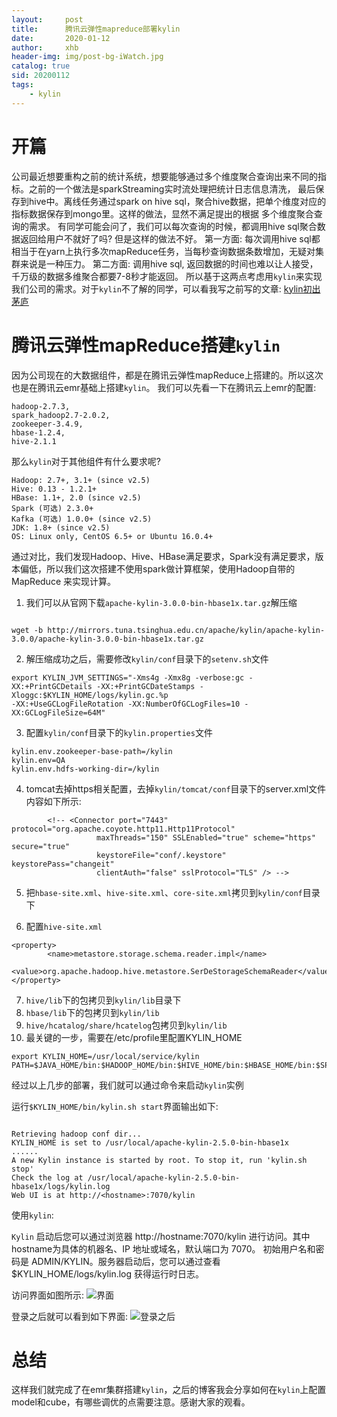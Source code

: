 ```yaml
---
layout:     post
title:      腾讯云弹性mapreduce部署kylin
date:       2020-01-12
author:     xhb
header-img: img/post-bg-iWatch.jpg
catalog: true
sid: 20200112
tags:
    - kylin
---
```


# 开篇
公司最近想要重构之前的统计系统，想要能够通过多个维度聚合查询出来不同的指标。之前的一个做法是sparkStreaming实时流处理把统计日志信息清洗，
最后保存到hive中。离线任务通过spark on hive sql，聚合hive数据，把单个维度对应的指标数据保存到mongo里。这样的做法，显然不满足提出的根据
多个维度聚合查询的需求。
有同学可能会问了，我们可以每次查询的时候，都调用hive sql聚合数据返回给用户不就好了吗? 
但是这样的做法不好。
第一方面: 每次调用hive sql都相当于在yarn上执行多次mapReduce任务，当每秒查询数据条数增加，无疑对集群来说是一种压力。
第二方面: 调用hive sql, 返回数据的时间也难以让人接受，千万级的数据多维聚合都要7-8秒才能返回。
所以基于这两点考虑用`kylin`来实现我们公司的需求。对于`kylin`不了解的同学，可以看我写之前写的文章:
[kylin初出茅庐](https://xhb3909.com/2020/01/10/kylin%E5%88%9D%E5%87%BA%E8%8C%85%E5%BA%90/)

# 腾讯云弹性mapReduce搭建`kylin`
因为公司现在的大数据组件，都是在腾讯云弹性mapReduce上搭建的。所以这次也是在腾讯云emr基础上搭建`kylin`。
我们可以先看一下在腾讯云上emr的配置:
```
hadoop-2.7.3,
spark_hadoop2.7-2.0.2,
zookeeper-3.4.9,
hbase-1.2.4,
hive-2.1.1

```
那么`kylin`对于其他组件有什么要求呢?
```
Hadoop: 2.7+, 3.1+ (since v2.5)
Hive: 0.13 - 1.2.1+
HBase: 1.1+, 2.0 (since v2.5)
Spark (可选) 2.3.0+
Kafka (可选) 1.0.0+ (since v2.5)
JDK: 1.8+ (since v2.5)
OS: Linux only, CentOS 6.5+ or Ubuntu 16.0.4+

```

通过对比，我们发现Hadoop、Hive、HBase满足要求，Spark没有满足要求，版本偏低，所以我们这次搭建不使用spark做计算框架，使用Hadoop自带的MapReduce
来实现计算。

1. 我们可以从官网下载`apache-kylin-3.0.0-bin-hbase1x.tar.gz`解压缩

```shell

wget -b http://mirrors.tuna.tsinghua.edu.cn/apache/kylin/apache-kylin-3.0.0/apache-kylin-3.0.0-bin-hbase1x.tar.gz

```

2. 解压缩成功之后，需要修改`kylin/conf`目录下的`setenv.sh`文件

```
export KYLIN_JVM_SETTINGS="-Xms4g -Xmx8g -verbose:gc -XX:+PrintGCDetails -XX:+PrintGCDateStamps -Xloggc:$KYLIN_HOME/logs/kylin.gc.%p 
-XX:+UseGCLogFileRotation -XX:NumberOfGCLogFiles=10 -XX:GCLogFileSize=64M"

```

3. 配置`kylin/conf`目录下的`kylin.properties`文件

```
kylin.env.zookeeper-base-path=/kylin
kylin.env=QA
kylin.env.hdfs-working-dir=/kylin

```

4. tomcat去掉https相关配置，去掉`kylin/tomcat/conf`目录下的server.xml文件内容如下所示:

```
        <!-- <Connector port="7443" protocol="org.apache.coyote.http11.Http11Protocol"
                   maxThreads="150" SSLEnabled="true" scheme="https" secure="true"
                   keystoreFile="conf/.keystore" keystorePass="changeit"
                   clientAuth="false" sslProtocol="TLS" /> -->

```

5. 把`hbase-site.xml`、`hive-site.xml`、`core-site.xml`拷贝到`kylin/conf`目录下

6. 配置`hive-site.xml`

```
<property>
        <name>metastore.storage.schema.reader.impl</name>
        <value>org.apache.hadoop.hive.metastore.SerDeStorageSchemaReader</value>
</property>

```

7. `hive/lib`下的包拷贝到`kylin/lib`目录下
8. `hbase/lib`下的包拷贝到`kylin/lib`
9. `hive/hcatalog/share/hcatelog`包拷贝到`kylin/lib`
10. 最关键的一步，需要在/etc/profile里配置KYLIN_HOME

```
export KYLIN_HOME=/usr/local/service/kylin
PATH=$JAVA_HOME/bin:$HADOOP_HOME/bin:$HIVE_HOME/bin:$HBASE_HOME/bin:$SPARK_HOME/bin:$KYLIN_HOME/bin:$PATH

```

经过以上几步的部署，我们就可以通过命令来启动`kylin`实例

运行`$KYLIN_HOME/bin/kylin.sh start`界面输出如下:

```

Retrieving hadoop conf dir...
KYLIN_HOME is set to /usr/local/apache-kylin-2.5.0-bin-hbase1x
......
A new Kylin instance is started by root. To stop it, run 'kylin.sh stop'
Check the log at /usr/local/apache-kylin-2.5.0-bin-hbase1x/logs/kylin.log
Web UI is at http://<hostname>:7070/kylin

```

使用`kylin`:

`Kylin` 启动后您可以通过浏览器 http://hostname:7070/kylin 进行访问。其中 hostname为具体的机器名、IP 地址或域名，默认端口为 7070。
初始用户名和密码是 ADMIN/KYLIN。服务器启动后，您可以通过查看 $KYLIN_HOME/logs/kylin.log 获得运行时日志。

访问界面如图所示:
![界面](https://pic.kuaizhan.com/g3/cb/d1/5838-c5d1-48bf-a493-431923bac22237)

登录之后就可以看到如下界面:
![登录之后](https://pic.kuaizhan.com/g3/00/b7/5b79-d73c-4a16-8acc-eeaa35a75cf906)

# 总结
这样我们就完成了在emr集群搭建`kylin`，之后的博客我会分享如何在`kylin`上配置model和cube，有哪些调优的点需要注意。感谢大家的观看。